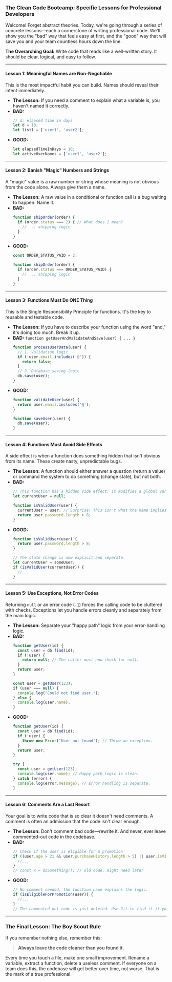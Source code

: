 ### The Clean Code Bootcamp: Specific Lessons for Professional Developers

Welcome! Forget abstract theories. Today, we're going through a series of concrete lessons—each a cornerstone of writing professional code. We'll show you the "bad" way that feels easy at first, and the "good" way that will save you and your team countless hours down the line.

**The Overarching Goal:** Write code that reads like a well-written story. It should be clear, logical, and easy to follow.

---
#### Lesson 1: Meaningful Names are Non-Negotiable

This is the most impactful habit you can build. Names should reveal their intent immediately.

*   **The Lesson:** If you need a comment to explain what a variable is, you haven't named it correctly.
*   **BAD:**
    ```javascript
    // d: elapsed time in days
    let d = 10;
    let list1 = ['user1', 'user2'];
    ```
*   **GOOD:**
    ```javascript
    let elapsedTimeInDays = 10;
    let activeUserNames = ['user1', 'user2'];
    ```

---

#### Lesson 2: Banish "Magic" Numbers and Strings

A "magic" value is a raw number or string whose meaning is not obvious from the code alone. Always give them a name.

*   **The Lesson:** A raw value in a conditional or function call is a bug waiting to happen. Name it.
*   **BAD:**
    ```javascript
    function shipOrder(order) {
      if (order.status === 2) { // What does 2 mean?
        // ... shipping logic
      }
    }
    ```
*   **GOOD:**
    ```javascript
    const ORDER_STATUS_PAID = 2;

    function shipOrder(order) {
      if (order.status === ORDER_STATUS_PAID) {
        // ... shipping logic
      }
    }
    ```

---

#### Lesson 3: Functions Must Do ONE Thing

This is the Single Responsibility Principle for functions. It's the key to reusable and testable code.

*   **The Lesson:** If you have to describe your function using the word "and," it's doing too much. Break it up.
*   **BAD:** `function getUserAndValidateAndSave(user) { ... }`
    ```javascript
    function processUserData(user) {
      // 1. Validation logic
      if (!user.email.includes('@')) {
        return false;
      }
      // 2. Database saving logic
      db.save(user);
    }
    ```
*   **GOOD:**
    ```javascript
    function validateUser(user) {
      return user.email.includes('@');
    }

    function saveUser(user) {
      db.save(user);
    }
    ```

---

#### Lesson 4: Functions Must Avoid Side Effects

A side effect is when a function does something hidden that isn't obvious from its name. These create nasty, unpredictable bugs.

*   **The Lesson:** A function should either answer a question (return a value) or command the system to do something (change state), but not both.
*   **BAD:**
    ```javascript
    // This function has a hidden side effect: it modifies a global variable.
    let currentUser = null;

    function isValidUser(user) {
      currentUser = user; // Surprise! This isn't what the name implies.
      return user.password.length > 8;
    }
    ```
*   **GOOD:**
    ```javascript
    function isValidUser(user) {
      return user.password.length > 8;
    }

    // The state change is now explicit and separate.
    let currentUser = someUser;
    if (isValidUser(currentUser)) {
      //...
    }
    ```

---

#### Lesson 5: Use Exceptions, Not Error Codes

Returning `null` or an error code (`-1`) forces the calling code to be cluttered with checks. Exceptions let you handle errors cleanly and separately from the main logic.

*   **The Lesson:** Separate your "happy path" logic from your error-handling logic.
*   **BAD:**
    ```javascript
    function getUser(id) {
      const user = db.find(id);
      if (!user) {
        return null; // The caller must now check for null.
      }
      return user;
    }

    const user = getUser(123);
    if (user === null) {
      console.log("Could not find user.");
    } else {
      console.log(user.name);
    }
    ```
*   **GOOD:**
    ```javascript
    function getUser(id) {
      const user = db.find(id);
      if (!user) {
        throw new Error("User not found"); // Throw an exception.
      }
      return user;
    }

    try {
      const user = getUser(123);
      console.log(user.name); // Happy path logic is clean.
    } catch (error) {
      console.log(error.message); // Error handling is separate.
    }
    ```

---

#### Lesson 6: Comments Are a Last Resort

Your goal is to write code that is so clear it doesn't need comments. A comment is often an admission that the code isn't clear enough.

*   **The Lesson:** Don't comment bad code—rewrite it. And never, ever leave commented-out code in the codebase.
*   **BAD:**
    ```javascript
    // Check if the user is eligible for a promotion
    if ((user.age > 21 && user.purchaseHistory.length > 5) || user.isVIP) {
      //...
    }
    // const x = doSomething(); // old code, might need later
    ```
*   **GOOD:**
    ```javascript
    // No comment needed, the function name explains the logic.
    if (isEligibleForPromotion(user)) {
      //...
    }
    // The commented-out code is just deleted. Use Git to find it if you ever need it.
    ```

---

### The Final Lesson: The Boy Scout Rule

If you remember nothing else, remember this:

> **Always leave the code cleaner than you found it.**

Every time you touch a file, make one small improvement. Rename a variable, extract a function, delete a useless comment. If everyone on a team does this, the codebase will get better over time, not worse. That is the mark of a true professional.
